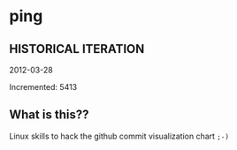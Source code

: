 # ping

## HISTORICAL ITERATION
2012-03-28

Incremented: 5413

## What is this?? 
Linux skills to hack the github commit visualization chart `;-)`
